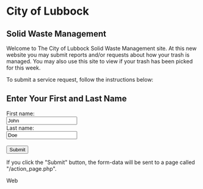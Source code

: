 # City of Lubbock

## Solid Waste Management

Welcome to The City of Lubbock Solid Waste Management site. At this new website you may submit reports and/or requests about how your trash is managed. You may also use this site to view if your trash has been picked for this week.

To submit a service request, follow the instructions below:

<html>
<body>

<h2>Enter Your First and Last Name</h2>

<form action="/action_page.php">
  <label for="fname">First name:</label><br>
  <input type="text" id="fname" name="fname" value="John"><br>
  <label for="lname">Last name:</label><br>
  <input type="text" id="lname" name="lname" value="Doe"><br><br>
  <input type="submit" value="Submit">
</form> 

<p>If you click the "Submit" button, the form-data will be sent to a page called "/action_page.php".</p>

</body>
</html>

<!--
<html>
 <head>
  <script type="text/javascript" src="sql_test.js">
  </script>
 </head>
<body>
 <p><a href="#" onClick="test();">Top Text</a></p>
 <p><a href="javascript:functionTwo();">Bottom Text</a></p>
 </body>
</html>
-->
<!--
<meta charset="utf8" />
<html>
  <script src='sql-wasm.js'></script>
  <script>
    config = {
      locateFile: filename => `/dist/${filename}`
    }
    // The `initSqlJs` function is globally provided by all of the main dist files if loaded in the browser.
    // We must specify this locateFile function if we are loading a wasm file from anywhere other than the current html page's folder.
    initSqlJs(config).then(function(SQL){
      //Create the database
      var db = new SQL.Database();
      // Run a query without reading the results
      db.run("CREATE TABLE test (col1, col2);");
      // Insert two rows: (1,111) and (2,222)
      db.run("INSERT INTO test VALUES (?,?), (?,?)", [1,111,2,222]);

      // Prepare a statement
      var stmt = db.prepare("SELECT * FROM test WHERE col1 BETWEEN $start AND $end");
      stmt.getAsObject({$start:1, $end:1}); // {col1:1, col2:111}

      // Bind new values
      stmt.bind({$start:1, $end:2});
      while(stmt.step()) { //
        var row = stmt.getAsObject();
        console.log('Here is a row: ' + JSON.stringify(row));
      }
    });
  </script>
  <body>
    Output is in Javascript console
  </body>
</html>
-->

<html>
<script src='./node_modules/sql.js'></script>
<script>
    //Create the database
    var db = new SQL.Database();
    // Run a query without reading the results
    db.run("CREATE TABLE test (col1, col2);");
    // Insert two rows: (1,111) and (2,222)
    db.run("INSERT INTO test VALUES (?,?), (?,?)", [1,111,2,222]);

    // Prepare a statement
    var stmt = db.prepare("SELECT * FROM test WHERE col1 BETWEEN $start AND $end");
    stmt.getAsObject({$start:1, $end:1}); // {col1:1, col2:111}

    // Bind new values
    stmt.bind({$start:1, $end:2});
    while(stmt.step()) { //
        var row = stmt.getAsObject();
        // [...] do something with the row of result
    }
</script>
</html>

Web
